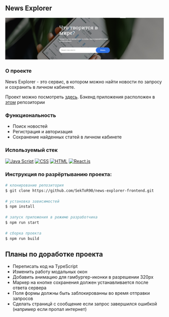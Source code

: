 ﻿## News Explorer
<img src="https://github.com/SekToR90/news-explorer-frontend/blob/edit/src/images/news-explorer-logo.png" width="1060">

### О проекте
News Explorer - это сервис, в котором можно найти новости по запросу и сохранить в личном кабинете.

Проект можно посмотреть [здесь](www.sektor.news.students.nomoredomains.icu).
Бэкенд приложения расположен в [этом](https://github.com/SekToR90/news-explorer-api) репозитории

### Функциональность
- Поиск новостей
- Регистрация и авторизация
- Сохранение найденных статей в личном кабинете

### Используемый стек
[![Java Script](https://img.icons8.com/color/48/000000/js.png)](https://www.javascript.com/)
[![CSS](https://img.icons8.com/color/50/000000/css.png)]((https://www.w3.org/Style/CSS/specs.ru.html))
[![HTML](https://img.icons8.com/color/50/000000/html.png)](https://www.w3.org/TR/html52/introduction.html#introduction)
[![React.js](https://img.icons8.com/clouds/50/000000/react.png)](https://ru.reactjs.org/)

### Инструкция по разрёртыванию проекта:
```bash
# клонирование репозитория
$ git clone https://github.com/SekToR90/news-explorer-frontend.git

# установка зависимостей
$ npm install

# запуск приложения в режиме разработчика
$ npm run start

# сборка проекта
$ npm run build
```

##  Планы по доработке проекта
- Переписать код на TypeScript
- Изменить работу модальных окон
- Добавить анимацию для гамбургер-иконки в разрешении 320px
- Маркер на кнопке сохранения должен устанавливается после ответа сервера
- Поля формы должны быть заблокированны во время отправки запросов
- Сделать страницй с сообщение если запрос завершился ошибкой (например если пропал интернет)